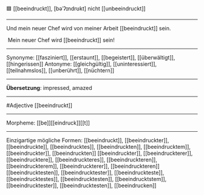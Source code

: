 🟦 [[beeindruckt]], [bəˈʔɪndrʊkt]
nicht [[unbeeindruckt]]

---
Und mein neuer Chef wird von meiner Arbeit [[beeindruckt]] sein.  

 Mein neuer Chef wird [[beeindruckt]] sein!  

---
Synonyme: [[fasziniert]], [[erstaunt]], [[begeistert]], [[überwältigt]], [[hingerissen]]
Antonyme: [[gleichgültig]], [[uninteressiert]], [[teilnahmslos]], [[unberührt]], [[nüchtern]]

---
**Übersetzung**:
impressed, amazed

---
#Adjective [[beeindruckt]]

---
Morpheme:
[[be]][[eindruck]][[t]]

---


Einzigartige mögliche Formen: 
[[beeindruckt]], [[beeindruckter]], [[beeindruckte]], [[beeindrucktes]], [[beeindruckten]], [[beeindrucktem]], [[beeindruckter]], [[beeindruckten]]
[[beeindruckter]], [[beeindruckterer]], [[beeindrucktere]], [[beeindruckteres]], [[beeindruckteren]], [[beeindruckterem]], [[beeindruckterer]], [[beeindruckteren]]
[[beeindrucktesten]], [[beeindrucktester]], [[beeindruckteste]], [[beeindrucktestes]], [[beeindrucktesten]], [[beeindrucktstem]], [[beeindrucktester]], [[beeindrucktesten]], [[beeindrucken]]